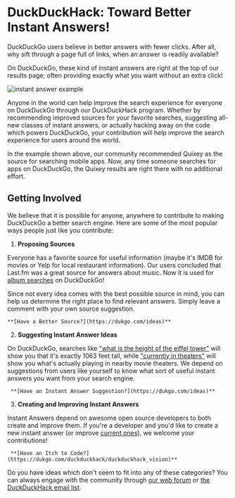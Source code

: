 # DuckDuckHack: Toward Better Instant Answers!

DuckDuckGo users believe in better answers with fewer clicks. After all, why sift through a page full of links, when an answer is readily available?

On DuckDuckGo, these kind of instant answers are right at the top of our results page; often providing exactly what you want without an extra click!

![instant answer example](https://raw.github.com/duckduckgo/duckduckgo-documentation/master/duckduckhack/assets/app_search_example.png)

Anyone in the world can help improve the search experience for everyone on DuckDuckGo through our DuckDuckHack program. Whether by recommending improved sources for your favorite searches, suggesting all-new classes of instant answers, or actually hacking away on the code which powers DuckDuckGo, your contribution will help improve the search experience for users around the world.

In the example shown above, our community recommended Quixey as the source for searching mobile apps. Now, any time someone searches for apps on DuckDuckGo, the Quixey results are right there with no additional effort.

## Getting Involved

We believe that it is possible for anyone, anywhere to contribute to making DuckDuckGo a better search engine. Here are some of the most popular ways people just like you contribute:

1. **Proposing Sources**

  Everyone has a favorite source for useful information (maybe it's IMDB for movies or Yelp for local restaurant information). Our users concluded that Last.fm was a great source for answers about music. Now it is used for [album searches](https://duckduckgo.com/?q=Dookie+album+by+greenday) on DuckDuckGo!

  Since not every idea comes with the best possible source in mind, you can help us determine the right place to find relevant answers. Simply leave a comment with your own source suggestion.

    **[Have a Better Source?](https://dukgo.com/ideas)**

2. **Suggesting Instant Answer Ideas**

  On DuckDuckGo, searches like ["what is the height of the eiffel tower"](https://duckduckgo.com/?q=what+is+the+height+of+the+eiffel+tower) will show you that it's exactly 1063 feet tall, while ["currently in theaters"](https://duckduckgo.com/?q=currently+in+theaters) will show you what's actually playing in nearby movie theaters.  We depend on suggestions from users like yourself to know what sort of useful instant answers you want from your search engine.

     **[Have an Instant Answer Suggestion?](https://dukgo.com/ideas)**

3. **Creating and Improving Instant Answers**

  Instant Answers depend on awesome open source developers to both create and improve them. If you're a developer and you'd like to create a new instant answer (or improve [current ones](https://duckduckgo.com/goodies)), we welcome your contributions!

     **[Have an Itch to Code?](https://dukgo.com/duckduckhack/duckduckhack_vision)**

Do you have ideas which don't seem to fit into any of these categories? You can always engage with the community through [our web forum](https://dukgo.com/forum) or [the DuckDuckHack email list](https://www.listbox.com/subscribe/?list_id=197814).
